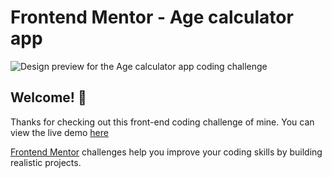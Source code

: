 # Frontend Mentor - Age calculator app

![Design preview for the Age calculator app coding challenge](./design/desktop-preview.jpg)

## Welcome! 👋

Thanks for checking out this front-end coding challenge of mine. You can view the live demo [here](https://age-calculator-rosy-beta.vercel.app/)

[Frontend Mentor](https://www.frontendmentor.io) challenges help you improve your coding skills by building realistic projects.

